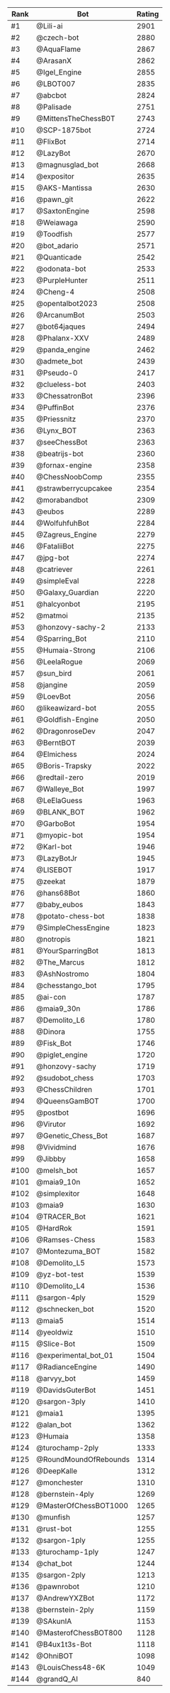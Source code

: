 Rank|Bot|Rating
---|---|---
#1|@Lili-ai|2901
#2|@czech-bot|2880
#3|@AquaFlame|2867
#4|@ArasanX|2862
#5|@Igel_Engine|2855
#6|@LBOT007|2835
#7|@abcbot|2824
#8|@Palisade|2751
#9|@MittensTheChessB0T|2743
#10|@SCP-1875bot|2724
#11|@FlixBot|2714
#12|@LazyBot|2670
#13|@magnusglad_bot|2668
#14|@expositor|2635
#15|@AKS-Mantissa|2630
#16|@pawn_git|2622
#17|@SaxtonEngine|2598
#18|@Weiawaga|2590
#19|@Toodfish|2577
#20|@bot_adario|2571
#21|@Quanticade|2542
#22|@odonata-bot|2533
#23|@PurpleHunter|2511
#24|@Cheng-4|2508
#25|@opentalbot2023|2508
#26|@ArcanumBot|2503
#27|@bot64jaques|2494
#28|@Phalanx-XXV|2489
#29|@panda_engine|2462
#30|@admete_bot|2439
#31|@Pseudo-0|2417
#32|@clueless-bot|2403
#33|@ChessatronBot|2396
#34|@PuffinBot|2376
#35|@Priessnitz|2370
#36|@Lynx_BOT|2363
#37|@seeChessBot|2363
#38|@beatrijs-bot|2360
#39|@fornax-engine|2358
#40|@ChessNoobComp|2355
#41|@strawberrycupcakee|2354
#42|@morabandbot|2309
#43|@eubos|2289
#44|@WolfuhfuhBot|2284
#45|@Zagreus_Engine|2279
#46|@FataliiBot|2275
#47|@jpg-bot|2274
#48|@catriever|2261
#49|@simpleEval|2228
#50|@Galaxy_Guardian|2220
#51|@halcyonbot|2195
#52|@matmoi|2135
#53|@honzovy-sachy-2|2133
#54|@Sparring_Bot|2110
#55|@Humaia-Strong|2106
#56|@LeelaRogue|2069
#57|@sun_bird|2061
#58|@jangine|2059
#59|@LoevBot|2056
#60|@likeawizard-bot|2055
#61|@Goldfish-Engine|2050
#62|@DragonroseDev|2047
#63|@BerntBOT|2039
#64|@Elmichess|2024
#65|@Boris-Trapsky|2022
#66|@redtail-zero|2019
#67|@Walleye_Bot|1997
#68|@LeElaGuess|1963
#69|@BLANK_BOT|1962
#70|@GarboBot|1954
#71|@myopic-bot|1954
#72|@Karl-bot|1946
#73|@LazyBotJr|1945
#74|@LISEBOT|1917
#75|@zeekat|1879
#76|@hans68Bot|1860
#77|@baby_eubos|1843
#78|@potato-chess-bot|1838
#79|@SimpleChessEngine|1823
#80|@notropis|1821
#81|@YourSparringBot|1813
#82|@The_Marcus|1812
#83|@AshNostromo|1804
#84|@chesstango_bot|1795
#85|@ai-con|1787
#86|@maia9_30n|1786
#87|@Demolito_L6|1780
#88|@Dinora|1755
#89|@Fisk_Bot|1746
#90|@piglet_engine|1720
#91|@honzovy-sachy|1719
#92|@sudobot_chess|1703
#93|@ChessChildren|1701
#94|@QueensGamBOT|1700
#95|@postbot|1696
#96|@Virutor|1692
#97|@Genetic_Chess_Bot|1687
#98|@Vividmind|1676
#99|@Jibbby|1658
#100|@melsh_bot|1657
#101|@maia9_10n|1652
#102|@simplexitor|1648
#103|@maia9|1630
#104|@TRACER_Bot|1621
#105|@HardRok|1591
#106|@Ramses-Chess|1583
#107|@Montezuma_BOT|1582
#108|@Demolito_L5|1573
#109|@yz-bot-test|1539
#110|@Demolito_L4|1536
#111|@sargon-4ply|1529
#112|@schnecken_bot|1520
#113|@maia5|1514
#114|@yeoldwiz|1510
#115|@Slice-Bot|1509
#116|@experimental_bot_01|1504
#117|@RadianceEngine|1490
#118|@arvyy_bot|1459
#119|@DavidsGuterBot|1451
#120|@sargon-3ply|1410
#121|@maia1|1395
#122|@alan_bot|1362
#123|@Humaia|1358
#124|@turochamp-2ply|1333
#125|@RoundMoundOfRebounds|1314
#126|@DeepKalle|1312
#127|@monchester|1310
#128|@bernstein-4ply|1269
#129|@MasterOfChessBOT1000|1265
#130|@munfish|1257
#131|@rust-bot|1255
#132|@sargon-1ply|1255
#133|@turochamp-1ply|1247
#134|@chat_bot|1244
#135|@sargon-2ply|1213
#136|@pawnrobot|1210
#137|@AndrewYXZBot|1172
#138|@bernstein-2ply|1159
#139|@SAkunIA|1153
#140|@MasterofChessBOT800|1128
#141|@B4ux1t3s-Bot|1118
#142|@OhniBOT|1098
#143|@LouisChess48-6K|1049
#144|@grandQ_AI|840
